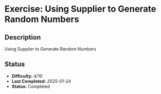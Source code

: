 # Exercise: Using Supplier to Generate Random Numbers

## Description
Using Supplier to Generate Random Numbers

## Status
- **Difficulty:** 4/10
- **Last Completed:** _2025-01-24_
- **Status:** Completed